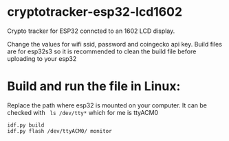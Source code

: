 # cryptotracker-esp32-lcd1602

Crypto tracker for ESP32 conncted to an 1602 LCD display.

Change the values for wifi ssid, password and coingecko api key. Build files are for esp32s3 so it is recommended to clean the build file before uploading to your esp32

# Build and run the file in Linux:
Replace the path where esp32 is mounted on your computer. 
It can be checked with ``` ls /dev/tty*``` which for me is ttyACM0
```
idf.py build
idf.py flash /dev/ttyACM0/ monitor
```

